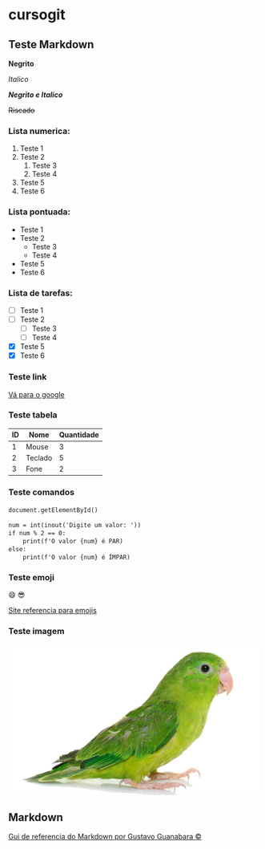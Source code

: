 # cursogit

## Teste Markdown
 
**Negrito**

*Italico*

__*Negrito e Italico*__

~~Riscado~~

### Lista numerica:

1. Teste 1
1. Teste 2
    1. Teste 3
    1. Teste 4
8. Teste 5
6. Teste 6

### Lista pontuada:

* Teste 1
* Teste 2
    * Teste 3
    * Teste 4
* Teste 5
* Teste 6

### Lista de tarefas:

- [ ] Teste 1
- [ ] Teste 2
    - [ ] Teste 3
    - [ ] Teste 4
- [x] Teste 5
- [x] Teste 6

### Teste link

[Vá para o google](https://google.com)

### Teste tabela

ID | Nome | Quantidade
---|---|---
1 | Mouse | 3
2 | Teclado | 5
3 | Fone | 2

### Teste comandos

`document.getElementById()`

```
num = int(inout('Digite um valor: '))
if num % 2 == 0:
    print(f'O valor {num} é PAR)
else:
    print(f'O valor {num} é ÍMPAR)
```

### Teste emoji

:smile: :sunglasses:

[Site referencia para emojis](https://emojipedia.org/)

### Teste imagem

![Imagem de um pássaro](/projeto-site/imagem/passaro.png "Parece um papagaio")

## Markdown

[Gui de referencia do Markdown por Gustavo Guanabara ©](https://github.com/gustavoguanabara/git-github/tree/master/manuais-PDF)